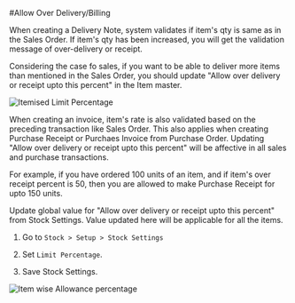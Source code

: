 #Allow Over Delivery/Billing

When creating a Delivery Note, system validates if item's qty is same as in the Sales Order. If item's qty has been increased, you will get the validation message of over-delivery or receipt. 

Considering the case fo sales, if you want to be able to deliver more items than mentioned in the Sales Order, you should update "Allow over delivery or receipt upto this percent" in the Item master.

<img alt="Itemised Limit Percentage" class="screenshot" src="{{docs_base_url}}/assets/img/articles/limit-1.png">

When creating an invoice, item's rate is also validated based on the preceding transaction like Sales Order. This also applies when creating Purchase Receipt or Purchaes Invoice from Purchase Order. Updating "Allow over delivery or receipt upto this percent" will be affective in all sales and purchase transactions.

For example, if you have ordered 100 units of an item, and if item's over receipt percent is 50, then you are allowed to make Purchase Receipt for upto 150 units.

Update global value for "Allow over delivery or receipt upto this percent" from Stock Settings. Value updated here will be applicable for all the items.

1. Go to `Stock > Setup > Stock Settings`

2. Set `Limit Percentage`.

3. Save Stock Settings.

<img alt="Item wise Allowance percentage" class="screenshot" src="{{docs_base_url}}/assets/img/articles/limit-2.png">


<!-- markdown -->
